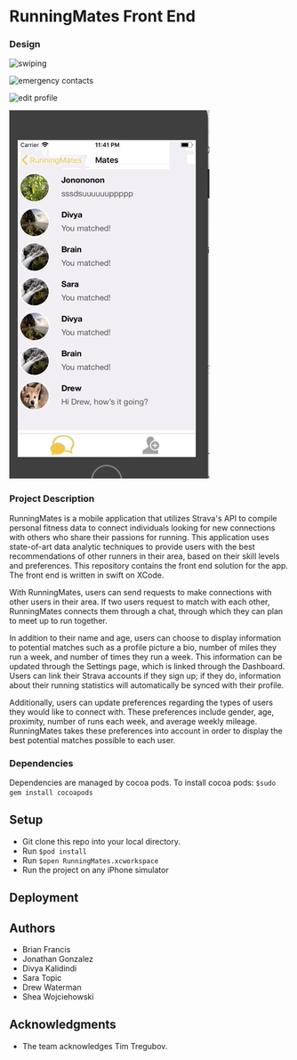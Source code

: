 # RunningMates Front End
### Design
![swiping](swiping.gif)

![emergency contacts](ec.gif)

![edit profile](editProf.gif)

![chat](chat.gif)

### Project Description
RunningMates is a mobile application that utilizes Strava's API to compile personal fitness data to connect individuals looking for new connections with others who share their passions for running. This application uses state-of-art data analytic techniques to provide users with the best recommendations of other runners in their area, based on their skill levels and preferences. This repository contains the front end solution for the app. The front end is written in swift on XCode.

With RunningMates, users can send requests to make connections with other users in their area. If two users request to match with each other, RunningMates connects them through a chat, through which they can plan to meet up to run together.  

In addition to their name and age, users can choose to display information to potential matches such as a profile picture a bio, number of miles they run a week, and number of times they run a week. This information can be updated through the Settings page, which is linked through the Dashboard. Users can link their Strava accounts if they sign up; if they do, information about their running statistics will automatically be synced with their profile.  

Additionally, users can update preferences regarding the types of users they would like to connect with. These preferences include gender, age, proximity, number of runs each week, and average weekly mileage. RunningMates takes these preferences into account in order to display the best potential matches possible to each user.

### Dependencies

Dependencies are managed by cocoa pods.
To install cocoa pods:
`$sudo gem install cocoapods`

## Setup

* Git clone this repo into your local directory.
* Run `$pod install`
* Run `$open RunningMates.xcworkspace`
* Run the project on any iPhone simulator


## Deployment


## Authors
* Brian Francis
* Jonathan Gonzalez
* Divya Kalidindi
* Sara Topic
* Drew Waterman
* Shea Wojciehowski

## Acknowledgments
* The team acknowledges Tim Tregubov.
